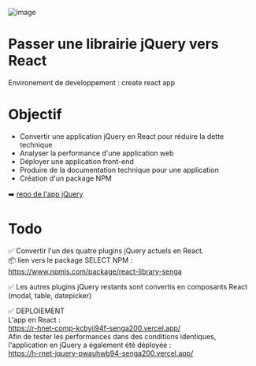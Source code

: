 ![image](https://user.oc-static.com/upload/2020/08/14/15974125765772_image2.jpg)


# Passer une librairie jQuery vers React 
Environement de developpement : create react app  

# Objectif 
* Convertir une application jQuery en React pour réduire la dette technique  
* Analyser la performance d'une application web  
* Déployer une application front-end  
* Produire de la documentation technique pour une application  
* Création d'un package NPM  
 

➡️ [repo de l'app jQuery](https://github.com/OpenClassrooms-Student-Center/P12_Front-end)

# Todo

✅ Convertir l'un des quatre plugins jQuery actuels en React.   
📦 lien vers le package SELECT NPM  : https://www.npmjs.com/package/react-library-senga

✅ Les autres plugins jQuery restants sont convertis en composants React (modal, table, datepicker)  

✅ DEPLOIEMENT  
L'app en React :    
https://r-hnet-comp-kcbyii94f-senga200.vercel.app/  
Afin de tester les performances dans des conditions identiques, l'application en jQuery a également été déployée :  
https://h-rnet-jquery-pwauhwb94-senga200.vercel.app/







